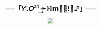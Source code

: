 <h2 align="center">
    ──「𝑌.𝑂²¹ ͢͢➛ℍ𝗺!ِٰ𝗱♪」──
</h2>

<p align="center">
  <img src="[https://telegra.ph/file/19ba9feb9a312b0ce78aa.jpg](https://telegra.ph/file/19ba9feb9a312b0ce78aa.jpg)">
</p>


